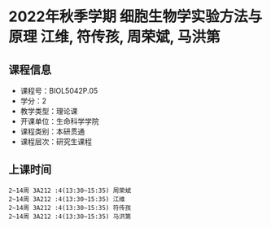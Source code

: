 # 2022年秋季学期 细胞生物学实验方法与原理 江维, 符传孩, 周荣斌, 马洪第






## 课程信息

- 课程号：BIOL5042P.05
- 学分：2
- 教学类型：理论课
- 开课单位：生命科学学院
- 课程类别：本研贯通
- 课程层次：研究生课程

## 上课时间

```
2~14周 3A212 :4(13:30~15:35) 周荣斌
2~14周 3A212 :4(13:30~15:35) 江维
2~14周 3A212 :4(13:30~15:35) 符传孩
2~14周 3A212 :4(13:30~15:35) 马洪第
```

